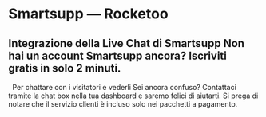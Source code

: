 # Smartsupp — Rocketoo
## Integrazione della Live Chat di Smartsupp Non hai un account Smartsupp ancora? Iscriviti gratis in solo 2 minuti.
  Per chattare con i visitatori e vederli
Sei ancora confuso? Contattaci tramite la chat box nella tua dashboard e saremo felici di aiutarti. Si prega di notare che il servizio clienti è incluso solo nei pacchetti a pagamento.

